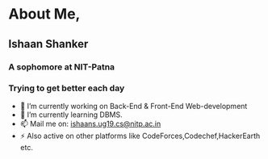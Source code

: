 # About Me,
## Ishaan Shanker
### A sophomore at NIT-Patna
### Trying to get better each day



- 🔭 I’m currently working on Back-End & Front-End Web-development
- 🌱 I’m currently learning DBMS.
- 📫 Mail me on: ishaans.ug19.cs@nitp.ac.in
- ⚡ Also active on other platforms like CodeForces,Codechef,HackerEarth etc. 

